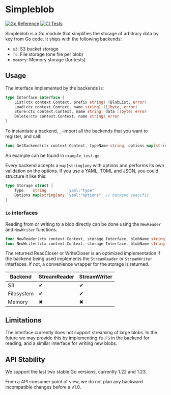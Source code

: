 # Simpleblob

[![Go Reference](https://pkg.go.dev/badge/github.com/PowerDNS/simpleblob.svg)](https://pkg.go.dev/github.com/PowerDNS/simpleblob)
[![CI Tests](https://github.com/PowerDNS/simpleblob/actions/workflows/go.yml/badge.svg)](https://github.com/PowerDNS/simpleblob/actions/workflows/go.yml)

Simpleblob is a Go module that simplifies the storage of arbitrary data by key from Go code. It ships with the following backends:

- `s3`: S3 bucket storage
- `fs`: File storage (one file per blob)
- `memory`: Memory storage (for tests)


## Usage

The interface implemented by the backends is:

```go
type Interface interface {
	List(ctx context.Context, prefix string) (BlobList, error)
	Load(ctx context.Context, name string) ([]byte, error)
	Store(ctx context.Context, name string, data []byte) error
	Delete(ctx context.Context, name string) error
}
```

To instantiate a backend, `_`-import all the backends that you want to register, and call:

```go
func GetBackend(ctx context.Context, typeName string, options map[string]any, params ...Param) (Interface, error)
```

An example can be found in `example_test.go`.

Every backend accepts a `map[string]any` with options and performs its own validation on the options. If you use a YAML, TOML and JSON, you could structure it like this:

```go
type Storage struct {
	Type    string         `yaml:"type"`
	Options map[string]any `yaml:"options"` // backend specific
}
```


### `io` interfaces

Reading from or writing to a blob directly can be done using the `NewReader` and `NewWriter` functions.

```go
func NewReader(ctx context.Context, storage Interface, blobName string) (io.ReadCloser, error)
func NewWriter(ctx context.Context, storage Interface, blobName string) (io.WriteCloser, error)
```

The returned ReadCloser or WriteCloser is an optimized implementation if the backend being used implements the `StreamReader` or `StreamWriter` interfaces.
If not, a convenience wrapper for the storage is returned.

| Backend | StreamReader | StreamWriter |
| --- | --- | --- |
| S3 | ✔ | ✔ |
| Filesystem | ✔ | ✔ |
| Memory | ✖ | ✖ |


## Limitations

The interface currently does not support streaming of large blobs. In the future we may provide this by implementing `fs.FS` in the backend for reading, and a similar interface for writing new blobs.


## API Stability

We support the last two stable Go versions, currently 1.22 and 1.23.

From a API consumer point of view, we do not plan any backward incompatible changes before a v1.0.
